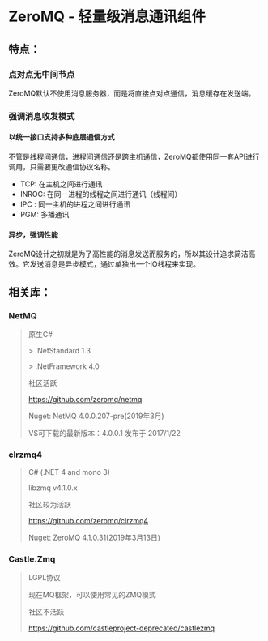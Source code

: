# ZeroMQ - 轻量级消息通讯组件

## 特点：

### **点对点无中间节点**

​	ZeroMQ默认不使用消息服务器，而是将直接点对点通信，消息缓存在发送端。

### **强调消息收发模式**

#### **以统一接口支持多种底层通信方式**

​	不管是线程间通信，进程间通信还是跨主机通信，ZeroMQ都使用同一套API进行调用，只需要更改通信协议名称。

- TCP: 在主机之间进行通讯
- INROC: 在同一进程的线程之间进行通讯（线程间）
- IPC : 同一主机的进程之间进行通讯
- PGM: 多播通讯

#### **异步，强调性能**

​	ZeroMQ设计之初就是为了高性能的消息发送而服务的，所以其设计追求简洁高效。它发送消息是异步模式，通过单独出一个IO线程来实现。



## 相关库：

### NetMQ

> 原生C#
>
> \> .NetStandard 1.3
>
> \> .NetFramework 4.0
>
> 社区活跃
>
> https://github.com/zeromq/netmq
>
> Nuget: NetMQ 4.0.0.207-pre(2019年3月)
>
> VS可下载的最新版本：4.0.0.1 发布于 2017/1/22



### clrzmq4

> C#  (.NET 4 and mono 3)
>
> libzmq v4.1.0.x
>
> 社区较为活跃
>
> https://github.com/zeromq/clrzmq4
>
> Nuget: ZeroMQ 4.1.0.31(2019年3月13日)



### Castle.Zmq

> LGPL协议
>
> 现在MQ框架，可以使用常见的ZMQ模式
>
> 社区不活跃
>
> https://github.com/castleproject-deprecated/castlezmq










